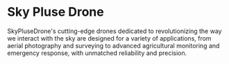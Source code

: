 # Sky Pluse Drone
SkyPluseDrone's cutting-edge drones dedicated to revolutionizing the way we interact with the sky are designed for a variety of applications, from aerial photography and surveying to advanced agricultural monitoring and emergency response, with unmatched reliability and precision.
